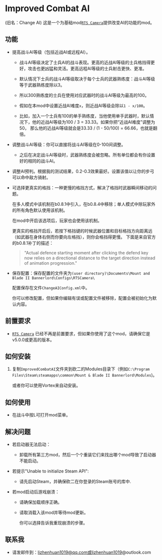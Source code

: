 # Improved Combat AI
(旧名：Change AI)
这是一个为基础mod[`RTS Camera`](https://www.nexusmods.com/mountandblade2bannerlord/mods/355)提供改变AI的功能的mod。

## 功能
- 提高战斗AI等级（包括近战AI或远程AI）。

  - 战斗AI等级决定了士兵AI的战斗表现。更高的近战AI等级的士兵格挡得更好，攻击也更凶猛和灵活。更高远程AI等级的士兵射击更快、更准。

  - 默认情况下士兵的战斗AI等级取决于每个士兵的武器熟练度：战斗AI等级等于武器熟练度除以3。

  - 所以300熟练度的士兵在使用对应武器时的战斗AI等级为最高的100。

  - 假如在本mod中设置近战AI难度`x`，则近战AI等级会除以`1 - x/100`。

  - 比如，加入一个士兵有100的单手熟练度，当他使用单手武器时，默认情况下，他的近战AI等级为100 / 3 = 33.33。如果你把“近战AI难度”调整为50， 那么他的近战AI等级就会是33.33 / (1 - 50/100) = 66.66，也就是翻倍。

- 调整战斗AI等级：你可以直接将战斗AI等级在0-100间调整。

  - 之后在决定战斗AI等级时，武器熟练度会被忽略。所有单位都会有你设置好的相同的战斗AI。

- 调整AI预判。根据我的测试结果，0.2-0.3效果最好。设置该值以让你的步弓可以命中敌方骑射。

- 可选择更真实的格挡：一种更慢的格挡方式，解决了格挡时武器瞬间移动的问题。

  在多人模式中该机制在b0.8.1中引入，在b0.8.4中移除；单人模式中除玩家外的所有角色默认使用该机制。

  在mod中开启该选项后，玩家也会使用该机制。

  更真实的格挡开启后，若按下格挡键的时候武器位置和目标格挡方向距离远（如武器在身体右侧而你要向左格挡），则你会格挡得更慢。
  下面是来自官方的b0.8.1补丁的描述：
  > "Actual defence starting moment after clicking the defend key now relies on a directional distance to the target direction instead of animation progression."

- 保存配置：保存配置的文件夹为`(user directory)\Documents\Mount and Blade II Bannerlord\Configs\RTSCamera\`

  配置保存在文件`ChangeAIConfig.xml`中。

  你可以修改配置，但如果你编辑有误或配置文件被移除，配置会被初始化为默认内容。

## 前置要求
- [`RTS Camera`](https://www.nexusmods.com/mountandblade2bannerlord/mods/355) 已经不再是前置要求，但如果你使用了这个mod，请确保它是v5.0.0或更高的版本。

## 如何安装
1. 复制`ImprovedCombatAI`文件夹到砍二的Modules目录下（例如`C:\Program Files\Steam\steamapps\common\Mount & Blade II Bannerlord\Modules`)。
   
   或者你可以使用Vortex来自动安装。

## 如何使用
- 在战斗中按L可打开mod菜单。

## 解决问题
- 若启动器无法启动：

  - 卸载所有第三方mod，然后一个个重装它们来找出哪个mod导致了启动器不能启动。

- 若提示"Unable to initialize Steam API":

  - 请先启动Steam，并确保砍二在你登录的Steam账号的库中.

- 若mod启动后游戏崩溃：

  - 请确保加载顺序正确。

  - 请取消载入该mod并等待mod更新。

    你可以选择告诉我重现崩溃的步骤。

## 联系我
* 请发邮件到：lizhenhuan1019@qq.com或lizhenhuan1019@outlook.com
